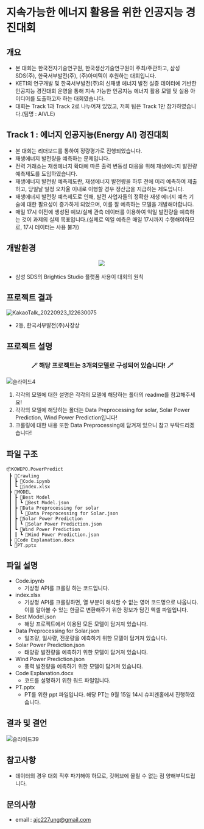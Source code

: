 # 지속가능한 에너지 활용을 위한 인공지능 경진대회

## 개요
* 본 대회는 한국전자기술연구원, 한국생산기술연구원이 주최/주관하고, 삼성SDS(주), 한국서부발전(주), (주)아미텍이 후원하는 대회입니다.
* KETI의 연구개발 및 한국서부발전(주)의 신재생 에너지 발전 실증 데이터에 기반한 인공지능 경진대회 운영을 통해 지속 가능한 인공지능 에너지 활용 모델 및 실용 아이디어를 도출하고자 하는 대회였습니다.
* 대회는 Track 1과 Track 2로 나누어져 있었고, 저희 팀은 Track 1만 참가하였습니다.(팀명 : AIVLE)

## Track 1 : 에너지 인공지능(Energy AI) 경진대회
* 본 대회는 리더보드를 통하여 정량평가로 진행되었습니다.
* 재생에너지 발전량을 예측하는 문제입니다.
* 전력 거래소는 재생에너지 확대에 따른 출력 변동성 대응을 위해 재생에너지 발전량 예측제도를 도입하였습니다.
* 재생에너지 발전량 예측제도란, 재생에너지 발전량을 하루 전에 미리 예측하여 제출하고, 당일날 일정 오차율 이내로 이행할 경우 정산금을 지급하는 제도입니다.
* 재생에너지 발전량 예측제도로 인해, 발전 사업자들의 정확한 재생 에너지 예측 기술에 대한 필요성이 증가하게 되었으며, 이를 잘 예측하는 모델을 개발해야합니다.
* 매일 17시 이전에 생성된 예보/실제 관측 데이터를 이용하여 익일 발전량을 예측하는 것이 과제의 실제 목표입니다.(실제로 익일 예측은 매일 17시까지 수행해야하므로, 17시 데이터는 사용 불가)

## 개발환경

<p align="center">
  <img src="https://img.shields.io/badge/Brightics Studio-1428A0?style=flat-square&logo=Samsung&logoColor=white"/></a>&nbsp
</p>

- 삼성 SDS의 Brightics Studio 플랫폼 사용이 대회의 원칙

## 프로젝트 결과
![KakaoTalk_20220923_122630075](https://user-images.githubusercontent.com/89781598/193316073-a3aae336-79a8-44a6-9fa8-4394aa00db78.jpg)
- 2등, 한국서부발전(주)사장상

## 프로젝트 설명
<h3 align="center">🪄 해당 프로젝트는 3개의모델로 구성되어 있습니다! 🪄</h3>

![슬라이드4](https://user-images.githubusercontent.com/89781598/189539548-59d43959-ce0f-4185-b209-25c37fa67c11.JPG)

1. 각각의 모델에 대한 설명은 각각의 모델에 해당하는 폴더의 readme를 참고해주세요!<br>
2. 각각의 모델에 해당하는 폴더는 Data Preprocessing for solar, Solar Power Prediction, Wind Power Prediction입니다!
3. 크롤링에 대한 내용 또한 Data Preprocessing에 담겨져 있으니 참고 부탁드리겠습니다!

## 파일 구조
```
📦KOWEPO.PowerPredict
 ┣ 📂Crawling
 ┃ ┣ 📜Code.ipynb
 ┃ ┗ 📜index.xlsx
 ┣ 📂MODEL
 ┃ ┣ 📂Best Model
 ┃ ┃ ┗ 📜Best Model.json
 ┃ ┣ 📂Data Preprocessing for solar
 ┃ ┃ ┗ 📜Data Preprocessing for Solar.json
 ┃ ┣ 📂Solar Power Prediction
 ┃ ┃ ┗ 📜Solar Power Prediction.json
 ┃ ┗ 📂Wind Power Prediction
 ┃ ┃ ┗ 📜Wind Power Prediction.json
 ┣ 📜Code Explanation.docx
 ┗ 📜PT.pptx
```

## 파일 설명
- Code.ipynb
    - 기상청 API를 크롤링 하는 코드입니다.
- index.xlsx
    - 기상청 API를 크롤링하면, 열 부분이 해석할 수 없는 영어 코드명으로 나옵니다. 이를 알아볼 수 있는 한글로 변환해주기 위한 정보가 담긴 엑셀 파일입니다.
- Best Model.json
    - 해당 프로젝트에서 이용된 모든 모델이 담겨져 있습니다.
- Data Preprocessing for Solar.json
    - 일조량, 일사량, 전운량을 예측하기 위한 모델이 담겨져 있습니다.
- Solar Power Prediction.json
    - 태양광 발전량을 예측하기 위한 모델이 담겨져 있습니다.
- Wind Power Prediction.json
    - 풍력 발전량을 예측하기 위한 모델이 담겨져 있습니다.
- Code Explanation.docx
    - 코드를 설명하기 위한 워드 파일입니다.
- PT.pptx
    - PT를 위한 ppt 파일입니다. 해당 PT는 9월 15일 14시 슈피겐홀에서 진행하였습니다.

## 결과 및 결언

![슬라이드39](https://user-images.githubusercontent.com/89781598/189540503-e23b15ca-f8f6-4e32-921a-72b431cfd98a.JPG)

## 참고사항
- 데이터의 경우 대회 직후 파기해야 하므로, 깃허브에 올릴 수 없는 점 양해부탁드립니다.

## 문의사항
* email : ajc227ung@gmail.com


